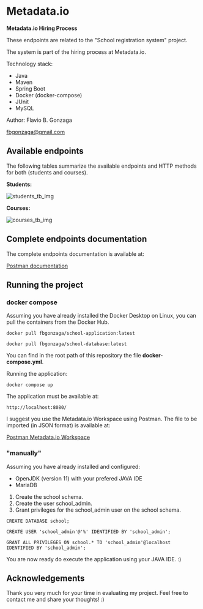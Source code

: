 # Metadata.io

**Metadata.io Hiring Process**

These endpoints are related to the "School registration system" project.

The system is part of the hiring process at Metadata.io.

Technology stack:
 - Java
 - Maven
 - Spring Boot
 - Docker (docker-compose)
 - JUnit
 - MySQL

Author: Flavio B. Gonzaga

fbgonzaga@gmail.com

## Available endpoints ##

The following tables summarize the available endpoints and HTTP methods for both (students and courses).

**Students:**

![students_tb_img](https://user-images.githubusercontent.com/30641015/182293371-6c35b0dc-8e2e-4057-b525-d686c733b466.png)

**Courses:**

![courses_tb_img](https://user-images.githubusercontent.com/30641015/182293389-38e631ee-b877-4c89-aae3-30b73af31b71.png)

## Complete endpoints documentation ##

The complete endpoints documentation is available at:

[Postman documentation](https://documenter.getpostman.com/view/19854346/Uze1x5Ac)

## Running the project ##

### docker compose ###

Assuming you have already installed the Docker Desktop on Linux, you can pull the containers from the Docker Hub.

`docker pull fbgonzaga/school-application:latest`

`docker pull fbgonzaga/school-database:latest`

You can find in the root path of this repository the file **docker-compose.yml**.

Running the application:

`docker compose up`

The application must be available at:

`http://localhost:8080/`

I suggest you use the Metadata.io Workspace using Postman. The file to be imported (in JSON format) is available at:

[Postman Metadata.io Workspace](https://www.getpostman.com/collections/607f2c3cc23901f0d31e)

### "manually" ###

Assuming you have already installed and configured:
 - OpenJDK (version 11) with your prefered JAVA IDE
 - MariaDB

1. Create the school schema.
2. Create the user school_admin.
3. Grant privileges for the school_admin user on the school schema.

`CREATE DATABASE school;`

`CREATE USER 'school_admin'@'%' IDENTIFIED BY 'school_admin';`

`GRANT ALL PRIVILEGES ON school.* TO 'school_admin'@localhost IDENTIFIED BY 'school_admin';`

You are now ready do execute the application using your JAVA IDE. :)

## Acknowledgements ##

Thank you very much for your time in evaluating my project.
Feel free to contact me and share your thoughts! :)
